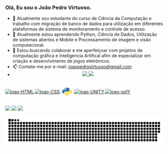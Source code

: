 ### Olá, Eu sou o João Pedro Virtuoso.

- 🔭 Atualmente sou estudante do curso de Ciência da Computação e trabalho com migração de banco de dados para utilização em diferentes plataformas de sistema de monitoramento e controle de acesso.
- 🌱 Atualmente estou aprendendo Python, Ciência de Dados, Utilização de sistemas abertos e Mobile e Processamento de imagem e visão computacional.
- 👯 Estou buscando colaborar e me aperfeiçoar com projetos de computação gráfica e Inteligencia Artifical afim de especializar em criação e desenvlvimento de jogos eletrônicos. 
- 📫 Contate-me por e-mail: joaopedrovirtuoso@gmail.com
- <div align="center">
  <a href="https://github.com/joaopedrovirtuoso">
  <img height="130em" src="https://github-readme-stats.vercel.app/api?username=joaopedrovirtuoso&show_icons=true&theme=dark&include_all_commits=true&count_private=true"/>
  <img height="130em" src="https://github-readme-stats.vercel.app/api/top-langs/?username=joaopedrovirtuoso&layout=compact&langs_count=7&theme=dark"/>
</div>
<div style="display: inline_block"><br>
 
  <img align="center" alt="joao-HTML" height="30" width="40" src="https://cdn.jsdelivr.net/gh/devicons/devicon/icons/windows8/windows8-original.svg">
  <img align="center" alt="joao-CSS" height="30" width="40" src="https://cdn.jsdelivr.net/gh/devicons/devicon/icons/ubuntu/ubuntu-plain-wordmark.svg">
  <img align="center" alt="joao-Python" height="30" width="40" src="https://raw.githubusercontent.com/devicons/devicon/master/icons/python/python-original.svg">
  <img align="center" alt="joao-UNITY" height="30" width="40" src="https://cdn.jsdelivr.net/gh/devicons/devicon/icons/unity/unity-original.svg">
   <img align="center" alt="joao-sqlY" height="30" width="40" src="https://cdn.jsdelivr.net/gh/devicons/devicon/icons/postgresql/postgresql-original.svg">
  
  </div>
  
##
  
<div>
 <a href="https://www.instagram.com/the_pedro_virtuoso/" target="_blank"><img src="https://img.shields.io/badge/-Instagram-%23E4405F?style=for-the-badge&logo=instagram&logoColor=white" target="_blank"></a>
 <a href = "joaopedrovirtuoso@gmail.com"><img src="https://img.shields.io/badge/-Gmail-%23333?style=for-the-badge&logo=gmail&logoColor=white" target="_blank"></a>
  <a href="https://www.linkedin.com/in/joaopedrovirtuoso" target="_blank"><img src="https://img.shields.io/badge/-LinkedIn-%230077B5?style=for-the-badge&logo=linkedin&logoColor=white" target="_blank"></a> 
  
  ![Snake animation](https://github.com/joaopedrovirtuoso/joaopedrovirtuoso/blob/output/github-contribution-grid-snake.svg)
</div> 
